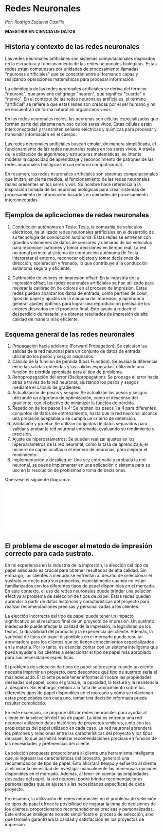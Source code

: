 # Redes Neuronales
*Por: Rodrigo Esquivel Castillo*

**MAESTRÍA EN CIENCIA DE DATOS**

## Historia y contexto de las redes neuronales

Las redes neuronales artificiales son sistemas computacionales inspirados en la estructura y funcionamiento de las redes neuronales biológicas. Estas redes están compuestas por unidades de procesamiento llamadas "neuronas artificiales" que se conectan entre sí formando capas y realizando operaciones matemáticas para procesar información.

La etimología de las redes neuronales artificiales se deriva del término "neurona", que proviene del griego "neuron", que significa "cuerda" o "nervio". En el contexto de las redes neuronales artificiales, el término "artificial" se refiere a que estas redes son creadas por el ser humano y no se encuentran de forma natural en organismos vivos.

En las redes neuronales reales, las neuronas son células especializadas que forman parte del sistema nervioso de los seres vivos. Estas células están interconectadas y transmiten señales eléctricas y químicas para procesar y transmitir información en el cuerpo.

Las redes neuronales artificiales buscan emular, de manera simplificada, el funcionamiento de las redes neuronales reales en los seres vivos. A través de la utilización de algoritmos y estructuras matemáticas, se intenta modelar la capacidad de aprendizaje y reconocimiento de patrones de las redes neuronales biológicas en un entorno computacional.

En resumen, las redes neuronales artificiales son sistemas computacionales que imitan, en cierta medida, el funcionamiento de las redes neuronales reales presentes en los seres vivos. Su nombre hace referencia a la inspiración tomada de las neuronas biológicas para crear sistemas de procesamiento de información basados en unidades de procesamiento interconectadas.

## Ejemplos de aplicaciones de redes neuronales

1. Conducción autónoma en Tesla:
Tesla, la compañía de vehículos eléctricos, ha utilizado redes neuronales artificiales en el desarrollo de su tecnología de conducción autónoma. Estas redes se entrenan con grandes volúmenes de datos de sensores y cámaras de los vehículos para reconocer patrones y tomar decisiones en tiempo real. La red neuronal permite al sistema de conducción autónoma de Tesla interpretar el entorno, reconocer objetos y tomar decisiones de dirección, aceleración y frenado, lo que contribuye a la conducción autónoma segura y eficiente.

2. Calibración de colores en impresión offset:
En la industria de la impresión offset, las redes neuronales artificiales se han utilizado para mejorar la calibración de colores en el proceso de impresión. Estas redes pueden analizar los datos de entrada, como perfiles de color, tipos de papel y ajustes de la máquina de impresión, y aprender a generar ajustes óptimos para lograr una reproducción precisa de los colores deseados en el producto final. Esto ayuda a reducir el desperdicio de material y a obtener resultados de impresión de alta calidad de manera más eficiente.

## Esquema general de las redes neuronales

1. Propagación hacia adelante (Forward Propagation): Se calculan las salidas de la red neuronal para un conjunto de datos de entrada, utilizando los pesos y sesgos asignados.
2. Cálculo de la función de pérdida (Loss Function): Se evalúa la diferencia entre las salidas obtenidas y las salidas esperadas, utilizando una función de pérdida apropiada para el tipo de problema.
3. Retropropagación del error (Backpropagation): Se propaga el error hacia atrás a través de la red neuronal, ajustando los pesos y sesgos mediante el cálculo de gradientes.
4. Actualización de pesos y sesgos: Se actualizan los pesos y sesgos utilizando un algoritmo de optimización, como el descenso del gradiente, con el objetivo de minimizar la función de pérdida.
5. Repetición de los pasos 1 a 4: Se repiten los pasos 1 a 4 para diferentes conjuntos de datos de entrenamiento, hasta que la red neuronal alcance una precisión aceptable o se cumpla un criterio de detención.
6. Validación y prueba: Se utilizan conjuntos de datos separados para validar y probar la red neuronal entrenada, evaluando su rendimiento y precisión.
7. Ajuste de hiperparámetros: Se pueden realizar ajustes en los hiperparámetros de la red neuronal, como la tasa de aprendizaje, el número de capas ocultas o el número de neuronas, para mejorar el rendimiento.
8. Implementación y despliegue: Una vez entrenada y probada la red neuronal, se puede implementar en una aplicación o sistema para su uso en la resolución de problemas o toma de decisiones.

Obervese el siguiente diagrama:

![Diagrama de una red neuronal](diagrama.pdf)

## El problema de escoger el metodo de impresión correcto para cada sustrato.

En mi experiencia en la industria de la impresión, la elección del tipo de papel adecuado es crucial para obtener resultados de alta calidad. Sin embargo, los clientes a menudo se enfrentan al desafío de seleccionar el sustrato correcto para sus proyectos, especialmente cuando no están familiarizados con los diferentes tipos de papel disponibles en el mercado. En este contexto, el uso de redes neuronales puede brindar una solución efectiva al problema de selección de tipos de papel. Estas redes pueden aprender a partir de datos históricos y características del proyecto para realizar recomendaciones precisas y personalizadas a los clientes.

La elección incorrecta del tipo de papel puede tener un impacto significativo en el resultado final de un proyecto de impresión. Un sustrato inadecuado puede afectar la calidad de la impresión, la legibilidad de los textos, la durabilidad del producto y la experiencia del cliente. Además, la variedad de tipos de papel disponibles en el mercado puede resultar abrumadora para los clientes que no tienen conocimientos especializados en la materia. Por lo tanto, es esencial contar con un sistema inteligente que pueda ayudar a los clientes a seleccionar el tipo de papel más apropiado para sus necesidades específicas.

El problema de selección de tipos de papel se presenta cuando un cliente necesita imprimir un proyecto, pero desconoce qué tipo de sustrato sería el más adecuado. El cliente puede tener información sobre las propiedades deseadas del papel, como el gramaje, la opacidad, la textura y la resistencia al desgarro. Sin embargo, debido a la falta de conocimiento sobre los diferentes tipos de papel disponibles en el mercado y cómo se relacionan estas propiedades con cada uno, tomar una decisión informada puede resultar complicado.

En este escenario, se propone utilizar redes neuronales para ayudar al cliente en la selección del tipo de papel. La idea es entrenar una red neuronal utilizando datos históricos de proyectos similares, junto con las propiedades del papel utilizado en cada caso. La red neuronal aprenderá los patrones y relaciones entre las características del proyecto y los tipos de papel, lo que permitirá realizar recomendaciones precisas en función de las necesidades y preferencias del cliente.

La solución propuesta proporcionará al cliente una herramienta inteligente que, al ingresar las características del proyecto, generará una recomendación de tipo de papel. Esto ahorrará tiempo y esfuerzo al cliente al eliminar la necesidad de investigar manualmente las numerosas opciones disponibles en el mercado. Además, al tener en cuenta las propiedades deseadas del papel, la red neuronal podrá brindar recomendaciones personalizadas que se ajusten a las necesidades específicas de cada proyecto.

En resumen, la utilización de redes neuronales en el problema de selección de tipos de papel ofrece la posibilidad de mejorar la toma de decisiones de los clientes, proporcionando recomendaciones precisas y personalizadas. Este enfoque inteligente no solo simplificará el proceso de selección, sino que también garantizará la calidad y satisfacción en los proyectos de impresión.

